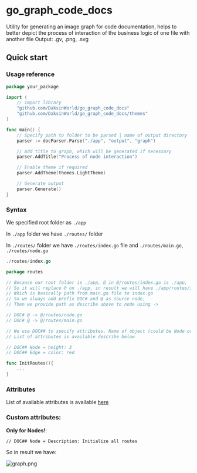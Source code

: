 # go_graph_code_docs
Utility for generating an image graph for code documentation, helps to better depict the process of interaction of the business logic of one file with another file
Output: .gv, .png, .svg

## Quick start

### Usage reference

```go
package your_package

import (
	// import library
	"github.com/DaksinWorld/go_graph_code_docs"
	"github.com/DaksinWorld/go_graph_code_docs/themes"
)

func main() {
	// Specify path to folder to be parsed | name of output directory | name of file with graph
	parser := docParser.Parse("./app", "output", "graph")

	// Add title to graph, which will be generated if necessary
	parser.AddTitle("Process of node interaction")

	// Enable theme if required
	parser.AddTheme(themes.LightTheme)

	// Generate output
	parser.Generate()
}
```

### Syntax
We specified root folder as `./app`

In `./app` folder we have `./routes/` folder

In `./routes/` folder we have `./routes/index.go` file and `./routes/main.go`, `./routes/node.go`

```go
./routes/index.go

package routes

// Because our root folder is ./app, @ in @/routes/index.go is ./app,
// So it will replace @ on ./app, in result we will have ./app/routes/index.go,
// Which is basically path from main.go file to index.go
// So we always add prefix DOC# and @ as source node,
// Then we provide path as describe above to node using -> 

// DOC# @ -> @/routes/node.go 
// DOC# @ -> @/routes/main.go

// We use DOC## to specify attributes, Name of object (could be Node or Edge) and property, for example: height: 3
// List of attributes is available describe below

// DOC## Node = height: 3
// DOC## Edge = color: red

func InitRoutes(){
    ...
}
```

### Attributes
List of available attributes is available [here](https://graphviz.org/doc/info/attrs.html)

### Custom attributes:

**Only for Nodes!**:

```// DOC## Node = Description: Initialize all routes```

So in result we have:

![graph.png](graph.png)
